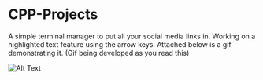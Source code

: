 # CPP-Projects
A simple terminal manager to put all your social media links in. Working on a highlighted text feature using the arrow keys. Attached below is a gif demonstrating it. (Gif being developed as you read this)

![Alt Text](https://media.giphy.com/media/XEbofifybDQqclDt1E/giphy.gif)
